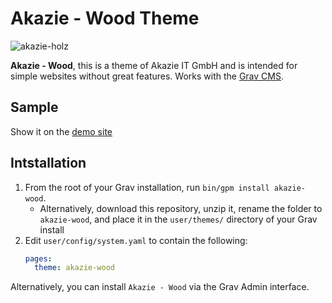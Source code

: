 # Akazie - Wood Theme

![akazie-holz](https://user-images.githubusercontent.com/15847494/69813757-22fdb980-11f3-11ea-9bdd-0cd9e7f3a696.png)


**Akazie - Wood**, this is a theme of Akazie IT GmbH and is intended for simple websites without great features. Works with the [Grav CMS](http://github.com/getgrav/grav).

## Sample

Show it on the [demo site](https://demo.akazie.com/akazie-wood)

## Intstallation

1. From the root of your Grav installation, run `bin/gpm install akazie-wood`.
   - Alternatively, download this repository, unzip it, rename the folder to `akazie-wood`, and place it in the `user/themes/` directory of your Grav install
2. Edit `user/config/system.yaml` to contain the following:
	```yaml
	pages:
      theme: akazie-wood
	```

Alternatively, you can install `Akazie - Wood` via the Grav Admin interface.

